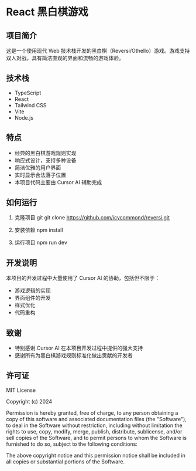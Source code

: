 # React 黑白棋游戏

## 项目简介
这是一个使用现代 Web 技术栈开发的黑白棋（Reversi/Othello）游戏。游戏支持双人对战，具有简洁直观的界面和流畅的游戏体验。

## 技术栈
- TypeScript
- React
- Tailwind CSS
- Vite
- Node.js

## 特点
- 经典的黑白棋游戏规则实现
- 响应式设计，支持多种设备
- 简洁优雅的用户界面
- 实时显示合法落子位置
- 本项目代码主要由 Cursor AI 辅助完成

## 如何运行

1. 克隆项目
git
git clone https://github.com/icycommond/reversi.git

2. 安装依赖
npm install

3. 运行项目
npm run dev


## 开发说明
本项目的开发过程中大量使用了 Cursor AI 的协助，包括但不限于：
- 游戏逻辑的实现
- 界面组件的开发
- 样式优化
- 代码重构

## 致谢
- 特别感谢 Cursor AI 在本项目开发过程中提供的强大支持
- 感谢所有为黑白棋游戏规则标准化做出贡献的开发者

## 许可证
MIT License

Copyright (c) 2024

Permission is hereby granted, free of charge, to any person obtaining a copy
of this software and associated documentation files (the "Software"), to deal
in the Software without restriction, including without limitation the rights
to use, copy, modify, merge, publish, distribute, sublicense, and/or sell
copies of the Software, and to permit persons to whom the Software is
furnished to do so, subject to the following conditions:

The above copyright notice and this permission notice shall be included in all
copies or substantial portions of the Software.